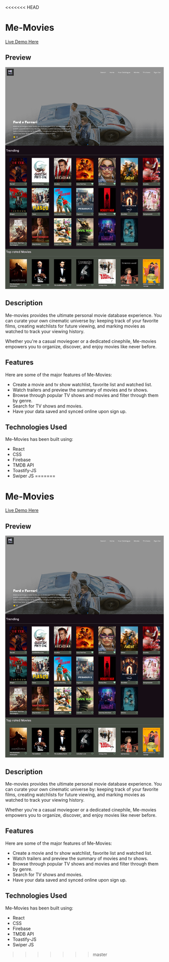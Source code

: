 <<<<<<< HEAD
# Me-Movies

[Live Demo Here](https://me-movies.pages.dev/)

## Preview

![preview](./preview/me2.png)

## Description

Me-movies provides the ultimate personal movie database experience. You can curate your own cinematic universe by: keeping track of your favorite films, creating watchlists for future viewing, and marking movies as watched to track your viewing history.

Whether you're a casual moviegoer or a dedicated cinephile, Me-movies empowers you to organize, discover, and enjoy movies like never before.

## Features

Here are some of the major features of Me-Movies:

- Create a movie and tv show watchlist, favorite list and watched list.
- Watch trailers and preview the summary of movies and tv shows.
- Browse through popular TV shows and movies and filter through them by genre.
- Search for TV shows and movies.
- Have your data saved and synced online upon sign up.

## Technologies Used

Me-Movies has been built using:

- React
- CSS
- Firebase
- TMDB API
- Toastify-JS
- Swiper JS
=======
# Me-Movies

[Live Demo Here](https://me-movies.pages.dev/)

## Preview

![preview](./preview/me2.png)

## Description

Me-movies provides the ultimate personal movie database experience. You can curate your own cinematic universe by: keeping track of your favorite films, creating watchlists for future viewing, and marking movies as watched to track your viewing history.

Whether you're a casual moviegoer or a dedicated cinephile, Me-movies empowers you to organize, discover, and enjoy movies like never before.

## Features

Here are some of the major features of Me-Movies:

- Create a movie and tv show watchlist, favorite list and watched list.
- Watch trailers and preview the summary of movies and tv shows.
- Browse through popular TV shows and movies and filter through them by genre.
- Search for TV shows and movies.
- Have your data saved and synced online upon sign up.

## Technologies Used

Me-Movies has been built using:

- React
- CSS
- Firebase
- TMDB API
- Toastify-JS
- Swiper JS
>>>>>>> master
